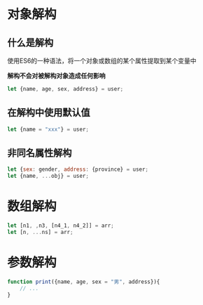 # 对象解构

## 什么是解构

使用ES6的一种语法，将一个对象或数组的某个属性提取到某个变量中

**解构不会对被解构对象造成任何影响**

```js
let {name, age, sex, address} = user;
```

## 在解构中使用默认值

```js
let {name = "xxx"} = user;
```

## 非同名属性解构

```js
let {sex: gender, address: {province} = user;
let {name, ...obj} = user;
```

# 数组解构

```js
let [n1, ,n3, [n4_1, n4_2]] = arr;
let [n, ...ns] = arr;
```

# 参数解构

```js
function print({name, age, sex = "男", address}){
    // ...
}
```


